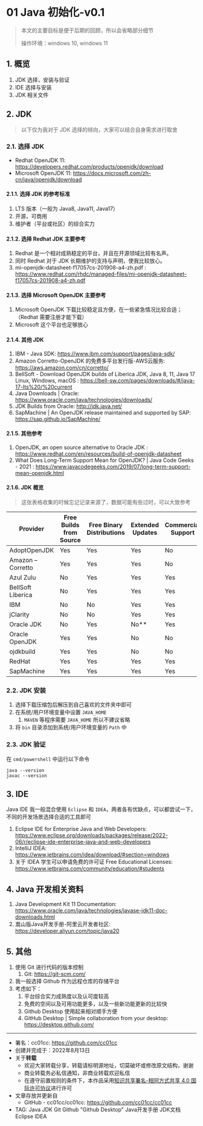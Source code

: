 # 01 Java 初始化-v0.1

> 本文的主要目标是便于后期的回顾，所以会省略部分细节
>
> 操作环境：windows 10, windows 11

## 1. 概览

1. JDK 选择，安装与验证
2. IDE 选择与安装
3. JDK 相关文件

## 2. JDK

> 以下仅为我对于 JDK 选择的倾向，大家可以结合自身需求进行取舍

### 2.1. 选择 JDK

- Redhat OpenJDK 11: <https://developers.redhat.com/products/openjdk/download>
- Microsoft OpenJDK 11: <https://docs.microsoft.com/zh-cn/java/openjdk/download>

#### 2.1.1. 选择 JDK 的参考标准

1. LTS 版本（一般为 Java8, Java11, Java17）
2. 开源，可商用
3. 维护者（平台或社区）的综合实力

#### 2.1.2. 选择 Redhat JDK 主要参考

1. Redhat 是一个相对成熟稳定的平台，并且在开源领域比较有名声。
2. 同时 Redhat 对于 JDK 长期维护的支持与声明，使我比较放心。
3. mi-openjdk-datasheet-f17057cs-201908-a4-zh.pdf : <https://www.redhat.com/rhdc/managed-files/mi-openjdk-datasheet-f17057cs-201908-a4-zh.pdf>

#### 2.1.3. 选择 Microsoft OpenJDK 主要参考

1. Microsoft OpenJDK 下载比较稳定且方便，在一些紧急情况比较合适；（Redhat 需要注册才能下载）
2. Microsoft 这个平台也足够放心

#### 2.1.4. 其他 JDK

1. IBM - Java SDK: <https://www.ibm.com/support/pages/java-sdk/>
2. Amazon Corretto-OpenJDK 的免费多平台发行版-AWS云服务: <https://aws.amazon.com/cn/corretto/>
3. BellSoft - Download OpenJDK builds of Liberica JDK, Java 8, 11, Java 17 Linux, Windows, macOS : <https://bell-sw.com/pages/downloads/#/java-17-lts%20/%20current>
4. Java Downloads | Oracle: <https://www.oracle.com/java/technologies/downloads/>
5. JDK Builds from Oracle: <http://jdk.java.net/>
6. SapMachine | An OpenJDK release maintained and supported by SAP: <https://sap.github.io/SapMachine/>

#### 2.1.5. 其他参考

1. OpenJDK, an open source alternative to Oracle JDK : <https://www.redhat.com/en/resources/build-of-openjdk-datasheet>
2. What Does Long-Term Support Mean for OpenJDK? | Java Code Geeks - 2021 : <https://www.javacodegeeks.com/2019/07/long-term-support-mean-openjdk.html>

#### 2.1.6. JDK 概览

> 这张表格收集的时候忘记记录来源了，数据可能有些过时，可以大致参考

| Provider | Free Builds from Source | Free Binary Distributions | Extended Updates | Commercial Support | Permissive License |
|--|--|--|--|--|--|
| AdoptOpenJDK      |    Yes      |    Yes        |   Yes    |   No       |   Yes      |
| Amazon – Corretto |    Yes      |    Yes        |   Yes    |   No       |   Yes      |
| Azul Zulu         |    No       |    Yes        |   Yes    |   Yes      |   Yes      |
| BellSoft Liberica |    No       |    Yes        |   Yes    |   Yes      |   Yes      |
| IBM               |    No       |    No         |   Yes    |   Yes      |   Yes      |
| jClarity          |    No       |    No         |   Yes    |   Yes      |   Yes      |
| Oracle JDK        |    No       |    Yes        |   No**   |   Yes      |   No       |
| Oracle OpenJDK    |    Yes      |    Yes        |   No     |   No       |   Yes      |
| ojdkbuild         |    Yes      |    Yes        |   No     |   No       |   Yes      |
| RedHat            |    Yes      |    Yes        |   Yes    |   Yes      |   Yes      |
| SapMachine        |    Yes      |    Yes        |   Yes    |   Yes      |   Yes      |

### 2.2. JDK 安装

1. 选择下载压缩包后解压到自己喜欢的文件夹中即可
2. 在系统/用户环境变量中设置 `JAVA_HOME`
   1. `MAVEN` 等程序需要 `JAVA_HOME` 所以不建议省略
3. 将 `bin` 目录添加到系统/用户环境变量的 `Path` 中

### 2.3. JDK 验证

在 `cmd/powershell` 中运行以下命令

```shell
java --version
javac --version
```

## 3. IDE

Java IDE 我一般混合使用 `Eclipse` 和 `IDEA`，两者各有优缺点，可以都尝试一下，不同的开发场景选择合适的工具即可

1. Eclipse IDE for Enterprise Java and Web Developers: <https://www.eclipse.org/downloads/packages/release/2022-06/r/eclipse-ide-enterprise-java-and-web-developers>
2. IntelliJ IDEA: <https://www.jetbrains.com/idea/download/#section=windows>
3. 关于 IDEA 学生可以申请免费的许可证 Free Educational Licenses: <https://www.jetbrains.com/community/education/#students>

## 4. Java 开发相关资料

1. Java Development Kit 11 Documentation: <https://www.oracle.com/java/technologies/javase-jdk11-doc-downloads.html>
2. 嵩山版Java开发手册-阿里云开发者社区: <https://developer.aliyun.com/topic/java20>

## 5. 其他

1. 使用 Git 进行代码的版本控制
   1. Git: <https://git-scm.com/>
2. 我一般选择 Github 作为远程仓库的存储平台
3. 考虑如下：
   1. 平台综合实力成熟度以及认可度较高
   2. 免费的空间以及可用功能更多，以及一些新功能更新的比较快
   3. Github Desktop 使用起来相对顺手方便
   4. GitHub Desktop | Simple collaboration from your desktop: <https://desktop.github.com/>

---

- 署名：cc01cc: <https://github.com/cc01cc>
- 创建并完成于：2022年8月13日
- 关于**转载**
  - 欢迎大家转载分享，转载请标明源地址，切莫破坏或修改原文结构，谢谢
  - 商业转载务必私信通知，非商业转载欢迎私信
  - 在遵守前置规则的条件下，本作品采用[知识共享署名-相同方式共享 4.0 国际许可协议](https://creativecommons.org/licenses/by-sa/4.0/legalcode.zh-Hans)进行许可
- 文章存放并更新自
  - GitHub - cc01cc/cc01cc: <https://github.com/cc01cc/cc01cc>
- TAG: Java JDK Git Github "Github Desktop" Java开发手册 JDK文档 Eclipse IDEA
